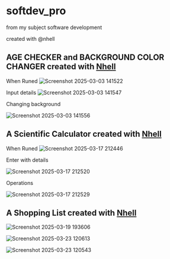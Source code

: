 # softdev_pro
from my subject software development


created with @nhell

## AGE CHECKER and BACKGROUND COLOR CHANGER   created with [Nhell](https://github.com/nhelll)
When Runed
![Screenshot 2025-03-03 141522](https://github.com/user-attachments/assets/f0aa362b-b991-4dd2-b995-a8d8fd6b6722)

Input details
![Screenshot 2025-03-03 141547](https://github.com/user-attachments/assets/687499f1-b2a2-470f-b761-4eb715bf3af6)

Changing background

![Screenshot 2025-03-03 141556](https://github.com/user-attachments/assets/974f9550-0340-463e-b6f4-bf0e624dbbb2)


## A Scientific Calculator  created with [Nhell](https://github.com/nhelll)


When Runed
![Screenshot 2025-03-17 212446](https://github.com/user-attachments/assets/88ae8058-6fd8-45b0-9da0-f7ce0d3e5ce4)


Enter with details

![Screenshot 2025-03-17 212520](https://github.com/user-attachments/assets/5eb6be5b-a9f6-4375-af2f-7c2fb6387939)


Operations

![Screenshot 2025-03-17 212529](https://github.com/user-attachments/assets/99a725e4-515a-4648-926a-3a2fe553d8a7)


## A Shopping List created with [Nhell](https://github.com/nhelll)

![Screenshot 2025-03-19 193606](https://github.com/user-attachments/assets/979a655b-a745-4d71-8aba-093416bb7df9)

![Screenshot 2025-03-23 120613](https://github.com/user-attachments/assets/7542a993-ca71-4193-9721-0d2ec172519a)

![Screenshot 2025-03-23 120543](https://github.com/user-attachments/assets/425b02ab-75a2-4451-b3b7-06c7da52669d)


